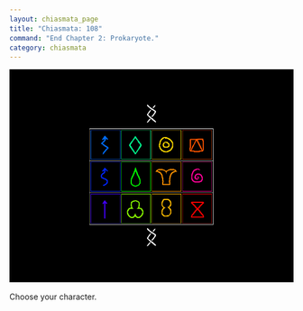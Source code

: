 ```yaml
---
layout: chiasmata_page
title: "Chiasmata: 108"
command: "End Chapter 2: Prokaryote."
category: chiasmata
---
```


![108](/chiasmata/images/narrative/107.gif)

Choose your character.